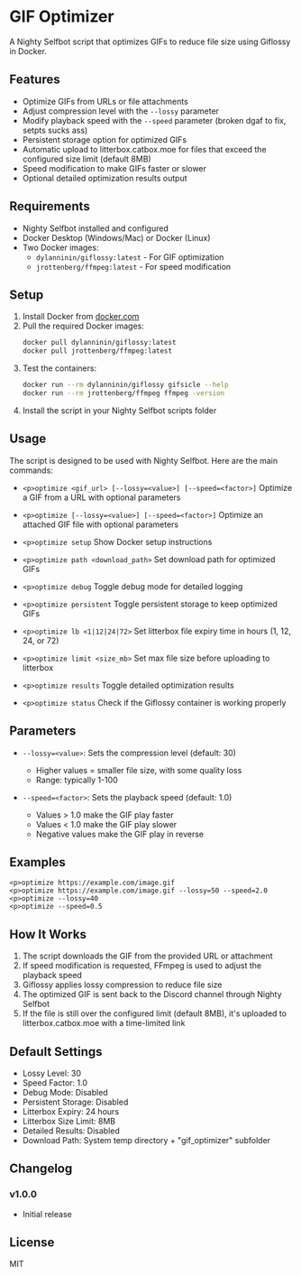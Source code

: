 # GIF Optimizer

A Nighty Selfbot script that optimizes GIFs to reduce file size using Giflossy in Docker.

## Features

- Optimize GIFs from URLs or file attachments
- Adjust compression level with the `--lossy` parameter
- Modify playback speed with the `--speed` parameter (broken dgaf to fix, setpts sucks ass)
- Persistent storage option for optimized GIFs
- Automatic upload to litterbox.catbox.moe for files that exceed the configured size limit (default 8MB)
- Speed modification to make GIFs faster or slower
- Optional detailed optimization results output

## Requirements

- Nighty Selfbot installed and configured
- Docker Desktop (Windows/Mac) or Docker (Linux)
- Two Docker images:
  - `dylanninin/giflossy:latest` - For GIF optimization
  - `jrottenberg/ffmpeg:latest` - For speed modification

## Setup

1. Install Docker from [docker.com](https://www.docker.com/products/docker-desktop/)
2. Pull the required Docker images:
   ```bash
   docker pull dylanninin/giflossy:latest
   docker pull jrottenberg/ffmpeg:latest
   ```
3. Test the containers:
   ```bash
   docker run --rm dylanninin/giflossy gifsicle --help
   docker run --rm jrottenberg/ffmpeg ffmpeg -version
   ```
4. Install the script in your Nighty Selfbot scripts folder

## Usage

The script is designed to be used with Nighty Selfbot. Here are the main commands:

- `<p>optimize <gif_url> [--lossy=<value>] [--speed=<factor>]`
  Optimize a GIF from a URL with optional parameters

- `<p>optimize [--lossy=<value>] [--speed=<factor>]`
  Optimize an attached GIF file with optional parameters

- `<p>optimize setup`
  Show Docker setup instructions

- `<p>optimize path <download_path>`
  Set download path for optimized GIFs

- `<p>optimize debug`
  Toggle debug mode for detailed logging

- `<p>optimize persistent`
  Toggle persistent storage to keep optimized GIFs

- `<p>optimize lb <1|12|24|72>`
  Set litterbox file expiry time in hours (1, 12, 24, or 72)

- `<p>optimize limit <size_mb>`
  Set max file size before uploading to litterbox

- `<p>optimize results`
  Toggle detailed optimization results

- `<p>optimize status`
  Check if the Giflossy container is working properly

## Parameters

- `--lossy=<value>`: Sets the compression level (default: 30)
  - Higher values = smaller file size, with some quality loss
  - Range: typically 1-100

- `--speed=<factor>`: Sets the playback speed (default: 1.0)
  - Values > 1.0 make the GIF play faster
  - Values < 1.0 make the GIF play slower
  - Negative values make the GIF play in reverse

## Examples

```
<p>optimize https://example.com/image.gif
<p>optimize https://example.com/image.gif --lossy=50 --speed=2.0
<p>optimize --lossy=40
<p>optimize --speed=0.5
```

## How It Works

1. The script downloads the GIF from the provided URL or attachment
2. If speed modification is requested, FFmpeg is used to adjust the playback speed
3. Giflossy applies lossy compression to reduce file size
4. The optimized GIF is sent back to the Discord channel through Nighty Selfbot
5. If the file is still over the configured limit (default 8MB), it's uploaded to litterbox.catbox.moe with a time-limited link

## Default Settings

- Lossy Level: 30
- Speed Factor: 1.0
- Debug Mode: Disabled
- Persistent Storage: Disabled
- Litterbox Expiry: 24 hours
- Litterbox Size Limit: 8MB
- Detailed Results: Disabled
- Download Path: System temp directory + "gif_optimizer" subfolder

## Changelog

### v1.0.0
- Initial release

## License

MIT 